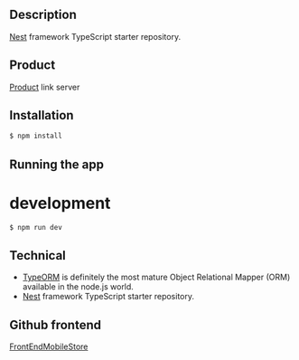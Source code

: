 ## Description

[Nest](https://github.com/nestjs/nest) framework TypeScript starter repository.

## Product
[Product](https://twin-shop.herokuapp.com/api/) link server

## Installation

```bash
$ npm install
```

## Running the app

# development
```bash
$ npm run dev
```
## Technical
 - [TypeORM](https://typeorm.io/) is definitely the most mature Object Relational Mapper (ORM) available in the node.js world.
 - [Nest](https://github.com/nestjs/nest) framework TypeScript starter repository.

## Github frontend
 [FrontEndMobileStore](https://github.com/thanghoang0163/Mobile__Store.git)

